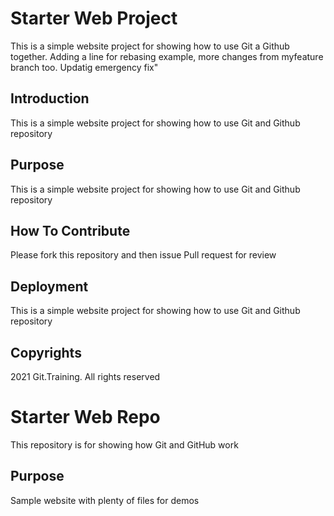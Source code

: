 # Starter Web Project

This is a simple website project for showing how to use Git a Github together. Adding a line for rebasing example, more changes from myfeature branch too.
Updatig emergency fix"
## Introduction 

This is a simple website project for showing how to use Git and Github repository

## Purpose

This is a simple website project for showing how to use Git and Github repository

## How To Contribute 

Please fork this repository and then issue Pull request for review

## Deployment

This is a simple website project for showing how to use Git and Github repository

## Copyrights

2021 Git.Training.  All rights reserved 

# Starter Web Repo

This repository is for showing how Git and GitHub work

## Purpose

Sample website with plenty of files for demos